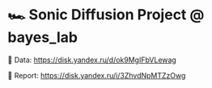 # 🏎️ Sonic Diffusion Project @ bayes_lab

🌇 Data: https://disk.yandex.ru/d/ok9MgIFbVLewag

📄 Report: https://disk.yandex.ru/i/3ZhvdNpMTZzOwg
